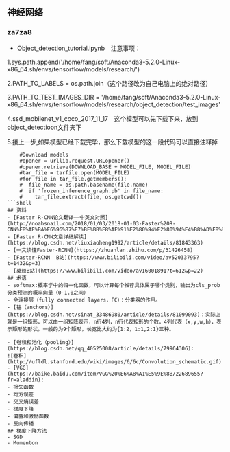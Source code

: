 ## 神经网络
### za7za8
- Object_detection_tutorial.ipynb　注意事项：

1.sys.path.append('/home/fang/soft/Anaconda3-5.2.0-Linux-x86_64.sh/envs/tensorflow/models/research/')

2.PATH_TO_LABELS = os.path.join（这个路径改为自己电脑上的绝对路径）

3.PATH_TO_TEST_IMAGES_DIR = '/home/fang/soft/Anaconda3-5.2.0-Linux-x86_64.sh/envs/tensorflow/models/research/object_detection/test_images'

4.ssd_mobilenet_v1_coco_2017_11_17　这个模型可以先下载下来，放到object_detectioon文件夹下

5.接上一步,如果模型已经下载完毕，那么下载模型的这一段代码可以直接注释掉

```shell
    #Download models
    #opener = urllib.request.URLopener()
    #opener.retrieve(DOWNLOAD_BASE + MODEL_FILE, MODEL_FILE)
    #tar_file = tarfile.open(MODEL_FILE)
    #for file in tar_file.getmembers():
    #  file_name = os.path.basename(file.name)
    #  if 'frozen_inference_graph.pb' in file_name:
    #    tar_file.extract(file, os.getcwd())
```shell
## 资料
- [Faster R-CNN论文翻译——中英文对照](http://noahsnail.com/2018/01/03/2018-01-03-Faster%20R-CNN%E8%AE%BA%E6%96%87%E7%BF%BB%E8%AF%91%E2%80%94%E2%80%94%E4%B8%AD%E8%8B%B1%E6%96%87%E5%AF%B9%E7%85%A7/)
- [Faster R-CNN文章详细解读](https://blog.csdn.net/liuxiaoheng1992/article/details/81843363)
- [一文读懂Faster-RCNN](https://zhuanlan.zhihu.com/p/31426458)
- [Faster-RCNN  B站](https://www.bilibili.com/video/av52033795?t=1432&p=3)
- [莫烦B站](https://www.bilibili.com/video/av16001891?t=612&p=22)
## 术语
- softmax:概率学中的归一化函数，可以计算每个推荐具体属于哪个类别，输出为cls_prob分类预测的概率向量（0-1.0之间）
- 全连接层（fully connected layers，FC）：分类器的作用。
- [锚（anchors）](https://blog.csdn.net/sinat_33486980/article/details/81099093)：实际上就是一组矩形，可以由一组矩阵表示，n行4列，n行代表矩形的个数，4列代表（x,y,w,h），表示矩形的形状。一般的为9个矩形，长宽比大约为{1:2，1:1,2:1}三种。

- [卷积和池化（pooling）](https://blog.csdn.net/qq_40525008/article/details/79964306):
![卷积](http://ufldl.stanford.edu/wiki/images/6/6c/Convolution_schematic.gif)
- [VGG](https://baike.baidu.com/item/VGG%20%E6%A8%A1%E5%9E%8B/22689655?fr=aladdin):
- 损失函数
- 均方误差
- 交叉熵误差
- 梯度下降
- 偏置和激励函数
- 反向传播
## 梯度下降方法
- SGD
- Mumenton
